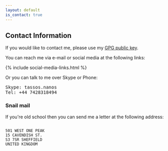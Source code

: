 ```yaml
---
layout: default
is_contact: true
---
```


## Contact Information

If you would like to contact me, please use my <a href="ananos.pgp.key.asc">GPG public key</a>.

You can reach me via e-mail or social media at the following links:

{% include social-media-links.html %}

Or you can talk to me over Skype or Phone:

<pre>
Skype: tassos.nanos
Tel: +44 7428318494
</pre>

### Snail mail

If you're old school then you can send me a letter at the following address:

<pre><code>  
501 WEST ONE PEAK
15 CAVENDISH ST.
S3 7SR SHEFFIELD
UNITED KINGDOM
</code></pre>


